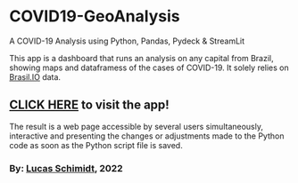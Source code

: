 # COVID19-GeoAnalysis
A COVID-19 Analysis using Python, Pandas, Pydeck &amp; StreamLit

This app is a dashboard that runs an analysis on any capital from Brazil, showing maps and dataframess of the cases of COVID-19. It solely relies on [Brasil.IO](https://brasil.io/home/) data.

## **[CLICK HERE](https://share.streamlit.io/lschimidtc/covid19-analysis/main/index.py) to visit the app!**

The result is a web page accessible by several users simultaneously, interactive and presenting the changes or adjustments made to the Python code as soon as the Python script file is saved.

### By: [Lucas Schimidt](https://linkedin.com/in/lucasschimidtc), 2022 
